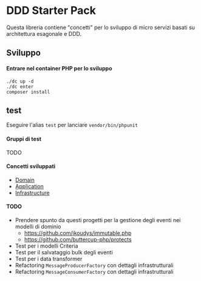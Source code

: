 DDD Starter Pack
=====

Questa libreria contiene "concetti" per lo sviluppo di micro servizi basati su architettura esagonale e DDD.

## Sviluppo

#### Entrare nel container PHP per lo sviluppo
```
./dc up -d
./dc enter
composer install
```

## test
Eseguire l'alias `test` per lanciare `vendor/bin/phpunit`

#### Gruppi di test
TODO

#### Concetti sviluppati

* [Domain](doc/domain.md)
* [Application](doc/application.md)
* [Infrastructure](doc/infrastructure.md)


#### TODO
* Prendere spunto da questi progetti per la gestione degli eventi nei modelli di dominio 
    * https://github.com/jkoudys/immutable.php
    * https://github.com/buttercup-php/protects
* Test per i modelli Criteria
* Test per il salvataggio bulk degli eventi
* Test per i data transformer
* Refactoring `MessageProducerFactory` con dettagli infrastrutturali
* Refactoring `MessageConsumerFactory` con dettagli infrastrutturali
